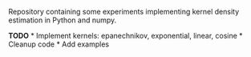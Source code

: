 Repository containing some experiments implementing kernel density estimation
in Python and numpy.

**TODO**
    * Implement kernels: epanechnikov, exponential, linear, cosine
    * Cleanup code
    * Add examples
